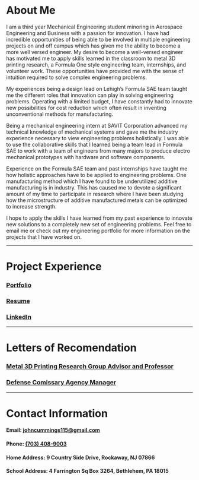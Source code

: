 # About Me

I am a third year Mechanical Engineering student minoring in Aerospace Engineering and Business with a passion for innovation. I have had incredible opportunities of being able to be involved in multiple engineering projects on and off campus which has given me the ability to become a more well versed engineer. My desire to become a well-versed engineer has motivated me to apply skills learned in the classroom to metal 3D printing research, a Formula One style engineering team, internships, and volunteer work. These opportunities have provided me with the sense of intuition required to solve complex engineering problems. 

My experiences being a design lead on Lehigh’s Formula SAE team taught me the different roles that innovation can play in solving engineering problems. Operating with a limited budget, I have constantly had to innovate new possibilities for cost reduction which often result in inventing unconventional methods for manufacturing.

Being a mechanical engineering intern at SAVIT Corporation advanced my technical knowledge of mechanical systems and gave me the industry experience necessary to view engineering problems holistically. I was able to use the collaborative skills that I learned being a team lead in Formula SAE to work with a team of engineers from many majors to produce electro mechanical prototypes with hardware and software components. 

Experience on the Formula SAE team and past internships have taught me how holistic approaches have to be applied to engineering problems. One manufacturing method which I have found to be underutilized additive manufacturing is in industry. This has caused me to devote a significant amount of my time to participate in research where I have been studying how the microstructure of additive manufactured metals can be optimized to increase strength. 

I hope to apply the skills I have learned from my past experience to innovate new solutions to a completely new set of engineering problems. Feel free to email me or check out my engineering portfolio for more information on the projects that I have worked on. 


***

# Project Experience

### [Portfolio](./portfolio.pdf)


### [Resume](./resume.pdf)


### [LinkedIn](http://linkedin.com/in/john-cummings1)

***

# Letters of Recomendation

### [Metal 3D Printing Research Group Advisor and Professor](./hadenlor.pdf)

### [Defense Comissary Agency Manager](./decalor.pdf)

***

# Contact Information

#### Email: [johncummings115@gmail.com](mailto:johncummings115@gmail.com)

#### Phone: [(703) 408-9003](tel:703-408-9003)

#### Home Address: 9 Country Side Drive, Rockaway, NJ 07866

#### School Address: 4 Farrington Sq Box 3264, Bethlehem, PA 18015
